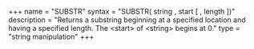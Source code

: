 +++
name = "SUBSTR"
syntax = "SUBSTR( string <STRING>, start <INTEGER> [ , length <INTEGER> ])"
description = "Returns a substring beginning at a specified location and having a specified length. The &lt;start&gt; of &lt;string&gt; begins at 0."
type = "string manipulation"
+++

